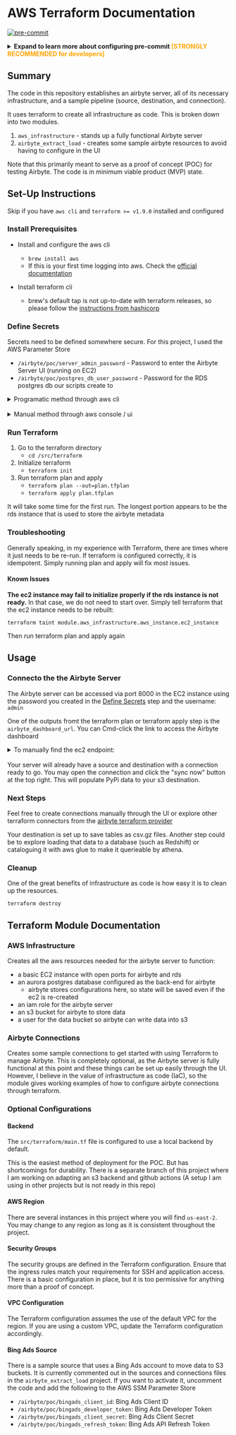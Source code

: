 # AWS Terraform Documentation

[![pre-commit](https://img.shields.io/badge/pre--commit-enabled-brightgreen?logo=pre-commit)](https://github.com/pre-commit/pre-commit)

<details>
<summary><b>Expand to learn more about configuring pre-commit</b><b style="color: orange;"> [STRONGLY RECOMMENDED for developers]</b></summary>
This project utilizes pre-commit hooks to enforce code quality and assist with reviews

Merges will not be allowed unless these hooks pass

It is strongly recommended to use pre-commit locally to streamline reviews

### Install pre-commit

#### PIP

```shell
pip install pre-commit
```

#### Homebrew

```shell
brew install pre-commit
```

### Enable pre-commit

```shell
pre-commit install
```

### Automatically enable pre-commit on cloned repos

```shell
git config --global init.templateDir ~/.git-template
pre-commit init-templatedir ~/.git-template
```

</details>

## Summary
The code in this repository establishes an airbyte server, all of its necessary infrastructure, and a sample pipeline (source, destination, and connection).

It uses terraform to create all infrastructure as code. This is broken down into two modules.
1. `aws_infrastructure` - stands up a fully functional Airbyte server
2. `airbyte_extract_load` - creates some sample airbyte resources to avoid having to configure in the UI

Note that this primarily meant to serve as a proof of concept (POC) for testing Airbyte. The code is in minimum viable product (MVP) state.

## Set-Up Instructions
Skip if you have `aws cli` and `terraform >= v1.9.0` installed and configured

### Install Prerequisites

- Install and configure the aws cli
   - `brew install aws`
   - If this is your first time logging into aws. Check the [official documentation](https://docs.aws.amazon.com/signin/latest/userguide/command-line-sign-in.html)

- Install terraform cli 
   - brew's default tap is not up-to-date with terraform releases, so please follow the [instructions from hashicorp](https://developer.hashicorp.com/terraform/tutorials/aws-get-started/install-cli)

### Define Secrets
Secrets need to be defined somewhere secure. For this project, I used the AWS Parameter Store

   - `/airbyte/poc/server_admin_password` - Password to enter the Airbyte Server UI (running on EC2)
   - `/airbyte/poc/postgres_db_user_password` - Password for the RDS postgres db our scripts create to 
  
<details>
<summary>Programatic method through aws cli</summary>

```sh
aws ssm put-parameter \
    --name "/airbyte/poc/server_admin_password" \
    --value "abcde123" \
    --type "SecureString" \
    --overwrite
```
```sh
aws ssm put-parameter \
    --name "/airbyte/poc/postgres_db_user_password" \
    --value "abcde123" \
    --type "SecureString" \
    --overwrite
```
</details>
<br>

<details>
<summary>Manual method through aws console / ui</summary>

1. Open the AWS Console > System Manager > Parameter Store
2. Create the two secrets listed above
   - Take care to ensure the name of the secret matches (include the forward slashes)
</details>

### Run Terraform
1. Go to the terraform directory
   - `cd /src/terraform`
2. Initialize terraform
   - `terraform init`
2. Run terraform plan and apply
   - `terraform plan --out=plan.tfplan`
   - `terraform apply plan.tfplan`

It will take some time for the first run. The longest portion appears to be the rds instance that is used to store the airbyte metadata

### Troubleshooting

Generally speaking, in my experience with Terraform, there are times where it just needs to be re-run. If terraform is configured correctly, it is idempotent. Simply running plan and apply will fix most issues.

#### Known Issues
**The ec2 instance may fail to initialize properly if the rds instance is not ready.** In that case, we do not need to start over. Simply tell terraform that the ec2 instance needs to be rebuilt:

`terraform taint module.aws_infrastructure.aws_instance.ec2_instance `

Then run terraform plan and apply again

## Usage

### Connecto the the Airbyte Server
The Airbyte server can be accessed via port 8000 in the EC2 instance using the password you created in the [Define Secrets](#define-secrets) step and the username: `admin`

One of the outputs fromt the terraform plan or terraform apply step is the `airbyte_dashboard_url`. You can Cmd-click the link to access the Airbyte dashboard

<details>
<summary>To manually find the ec2 endpoint:</summary>

1. Open the AWS Console > EC2
2. Find the instance named "airbyte-poc-ec2"
3. Open the public IP address and add `:8000` to the URL *(Hint: ensure you are using http, not https in the url)*
   - ex: http://3.144.179.240:8000
4. Use "admin" as the username along with the password you stored in the parameter store.
</details>
<br>
Your server will already have a source and destination with a connection ready to go. You may open the connection and click the "sync now" button at the top right. This will populate PyPi data to your s3 destination.

### Next Steps
Feel free to create connections manually through the UI or explore other terraform connectors from the [airbyte terraform provider](https://registry.terraform.io/providers/airbytehq/airbyte/latest/docs)

Your destination is set up to save tables as csv.gz files. Another step could be to explore loading that data to a database (such as Redshift) or cataloguing it with aws glue to make it querieable by athena.

### Cleanup
One of the great benefits of infrastructure as code is how easy it is to clean up the resources.

`terraform destroy`

## Terraform Module Documentation

### AWS Infrastructure
Creates all the aws resources needed for the airbyte server to function:
- a basic EC2 instance with open ports for airbyte and rds
- an aurora postgres database configured as the back-end for airbyte
   -  airbyte stores configurations here, so state will be saved even if the ec2 is re-created
- an iam role for the airbyte server
- an s3 bucket for airbyte to store data
- a user for the data bucket so airbyte can write data into s3

### Airbyte Connections
Creates some sample connections to get started with using Terraform to manage Airbyte. This is completely optional, as the Airbyte server is fully functional at this point and these things can be set up easily through the UI. 
However, I believe in the value of infrastructure as code (IaC), so the module gives working examples of how to configure airbyte connections through terraform.


### Optional Configurations

#### Backend
The `src/terraform/main.tf` file is configured to use a local backend by default. 

This is the easiest method of deployment for the POC. But has shortcomings for durability. There is a separate branch of this project where I am working on adapting an s3 backend and github actions (A setup I am using in other projects but is not ready in this repo)

#### AWS Region
There are several instances in this project where you will find `us-east-2`. You may change to any region as long as it is consistent throughout the project.

#### Security Groups
The security groups are defined in the Terraform configuration. Ensure that the ingress rules match your requirements for SSH and application access. There is a basic configuration in place, but it is too permissive for anything more than a proof of concept.

#### VPC Configuration
The Terraform configuration assumes the use of the default VPC for the region. If you are using a custom VPC, update the Terraform configuration accordingly.

#### Bing Ads Source
There is a sample source that uses a Bing Ads account to move data to S3 buckets.
It is currently commented out in the sources and connections files in the `airbyte_extract_load` project.
If you want to activate it, uncomment the code and add the following to the AWS SSM Parameter Store
   - `/airbyte/poc/bingads_client_id`: Bing Ads Client ID
   - `/airbyte/poc/bingads_developer_token`: Bing Ads Developer Token
   - `/airbyte/poc/bingads_client_secret`: Bing Ads Client Secret
   - `/airbyte/poc/bingads_refresh_token`: Bing Ads API Refresh Token
